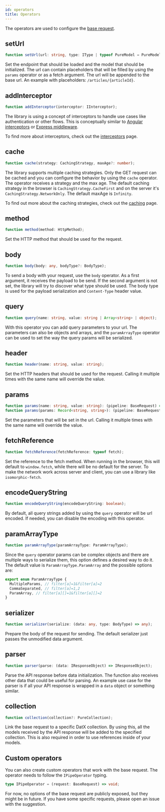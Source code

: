 ```yaml
---
id: operators
title: Operators
---
```


The operators are used to configure the [base request](./base-request).

## setUrl

```typescript
function setUrl(url: string, type: IType | typeof PureModel = PureModel);
```

Set the endpoint that should be loaded and the model that should be initialized. The url can contain placeholders that will be filled by using the `params` operator or as a fetch argument.
The url will be appended to the base url. An example with placeholders: `/articles/{articleId}`.

## addInterceptor

```typescript
function addInterceptor(interceptor: IInterceptor);
```

The library is using a concept of interceptors to handle use cases like authentication or other flows. This is conceptually similar to [Angular interceptors](https://angular.io/api/common/http/HttpInterceptor) or [Express middleware](https://expressjs.com/en/guide/using-middleware.html).

To find more about interceptors, check out the [interceptors](./interceptors) page.

## cache

```typescript
function cache(strategy: CachingStrategy, maxAge?: number);
```

The library supports multiple caching strategies. Only the GET request can be cached and you can configure the behavior by using the `cache` operator. The operator receives a strategy and the max age.
The default caching strategy in the browser is `CachingStrategy.CacheFirst` and on the server it's `CachingStrategy.NetworkOnly`. The default maxAge is `Infinity`.

To find out more about the caching strategies, check out the [caching](./caching) page.

## method

```typescript
function method(method: HttpMethod);
```

Set the HTTP method that should be used for the request.

## body

```typescript
function body(body: any, bodyType?: BodyType);
```

To send a body with your request, use the `body` operator. As a first argument, it receives the payload to be send. If the second argument is not set, the library will try to discover what type should be used. The body type is used for the payload serialization and `Content-Type` header value.

## query

```typescript
function query(name: string, value: string | Array<string> | object);
```

With this operator you can add query parameters to your url. The parameters can also be objects and arrays, and the `paramArrayType` operator can be used to set the way the query params will be serialized.

## header

```typescript
function header(name: string, value: string);
```

Set the HTTP headers that should be used for the request. Calling it multiple times with the same name will override the value.

## params

```typescript
function params(name: string, value: string): (pipeline: BaseRequest) => void;
function params(params: Record<string, string>): (pipeline: BaseRequest) => void;
```

Set the parameters that will be set in the url. Calling it multiple times with the same name will override the value.

## fetchReference

```typescript
function fetchReference(fetchReference: typeof fetch);
```

Set the reference to the fetch method. When running in the browser, this will default to `window.fetch`, while there will be no default for the server. To make the network work across server and client, you can use a library like `isomorphic-fetch`.

## encodeQueryString

```typescript
function encodeQueryString(encodeQueryString: boolean);
```

By default, all query strings added by using the `query` operator will be url encoded. If needed, you can disable the encoding with this operator.

## paramArrayType

```typescript
function paramArrayType(paramArrayType: ParamArrayType);
```

Since the `query` operator params can be complex objects and there are multiple ways to serialize them, this option defines a desired way to do it. The default value is `ParamArrayType.ParamArray` and the possible options are:

```typescript
export enum ParamArrayType {
  MultipleParams, // filter[a]=1&filter[a]=2
  CommaSeparated, // filter[a]=1,2
  ParamArray, // filter[a][]=1&filter[a][]=2
}
```

## serializer

```typescript
function serializer(serialize: (data: any, type: BodyType) => any);
```

Prepare the body of the request for sending. The default serializer just passes the unmodified data argument.

## parser

```typescript
function parser(parse: (data: IResponseObject) => IResponseObject);
```

Parse the API response before data initialization. The function also receives other data that could be useful for parsing. An example use case for the parser is if all your API response is wrapped in a `data` object or something similar.

## collection

```typescript
function collection(collection?: PureCollection);
```

Link the base request to a specific DatX collection. By using this, all the models received by the API response will be added to the specified collection. This is also required in order to use references inside of your models.

## Custom operators

You can also create custom operators that work with the base request. The operator needs to follow the `IPipeOperator` typing.

```typescript
type IPipeOperator = (request: BaseRequest) => void;
```

For now, no options of the base request are publicly exposed, but they might be in future. If you have some specific requests, please open an issue with the suggestion.
